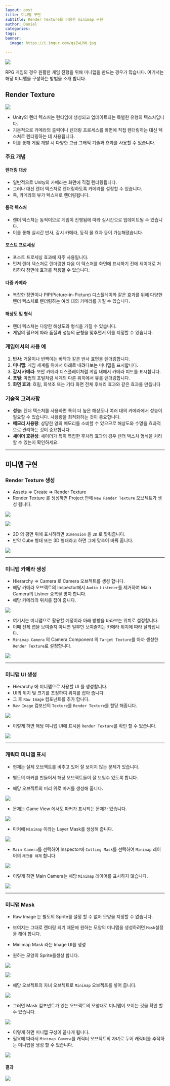 ```yaml
---
layout: post
title: 미니맵 구현
subtitle: Render Texture를 이용한 minimap 구현
author: Daniel
categories: 
tags: 
banner:
  image: https://i.imgur.com/qsZwLhN.jpg

---
```

![](https://teamsparta.notion.site/image/https%3A%2F%2Fs3-us-west-2.amazonaws.com%2Fsecure.notion-static.com%2F573d499f-80ac-4e49-a243-d5079503ca40%2F3.png?table=block&id=d5e15def-1ac2-420f-9c62-49b36a9a637e&spaceId=83c75a39-3aba-4ba4-a792-7aefe4b07895&width=2000&userId=&cache=v2)


RPG 게임의 경우 원활한 게임 진행을 위해 미니맵을 만드는 경우가 많습니다.
여기서는 해당 미니맵을 구성하는 방법을 소개 합니다.

Render Texture
--

![](https://i.imgur.com/ccOdd5J.jpg)

- Unity의 렌더 텍스처는 런타임에 생성되고 업데이트되는 특별한 유형의 텍스처입니다. 
- 기본적으로 카메라의 출력이나 렌더링 프로세스를 화면에 직접 렌더링하는 대신 텍스처로 렌더링하는 데 사용됩니다. 
- 이를 통해 게임 개발 시 다양한 고급 그래픽 기술과 효과를 사용할 수 있습니다.

### 주요 개념

#### 렌더링 대상
- 일반적으로 Unity의 카메라는 화면에 직접 렌더링됩니다. 
- 그러나 대신 렌더 텍스처로 렌더링하도록 카메라를 설정할 수 있습니다. 
- 즉, 카메라의 뷰가 텍스처로 렌더링됩니다.

#### 동적 텍스처
- 렌더 텍스처는 동적이므로 게임이 진행됨에 따라 실시간으로 업데이트될 수 있습니다. 
- 이를 통해 실시간 반사, 감시 카메라, 동적 물 효과 등이 가능해졌습니다.

#### 포스트 프로세싱
- 포스트 프로세싱 효과에 자주 사용됩니다. 
- 먼저 렌더 텍스처로 렌더링한 다음 이 텍스처를 화면에 표시하기 전에 셰이더로 처리하여 장면에 효과를 적용할 수 있습니다.

#### 다중 카메라
- 복잡한 장면이나 PIP(Picture-in-Picture) 디스플레이와 같은 효과를 위해 다양한 렌더 텍스처로 렌더링하는 여러 대의 카메라를 가질 수 있습니다.

#### 해상도 및 형식
- 렌더 텍스처는 다양한 해상도와 형식을 가질 수 있습니다. 
- 게임의 필요에 따라 품질과 성능의 균형을 맞추면서 이를 지정할 수 있습니다.

### 게임에서의 사용 예

1. **반사**: 거울이나 반짝이는 바닥과 같은 반사 표면을 렌더링합니다.
2. **미니맵**: 게임 세계를 위에서 아래로 내려다보는 미니맵을 표시합니다.
3. **감시 카메라**: 보안 카메라 디스플레이처럼 게임 내에서 카메라 피드를 표시합니다.
4. **포털**: 마법의 포털처럼 세계의 다른 위치에서 뷰를 렌더링합니다.
5. **화면 효과**: 흐림, 회색조 또는 기타 화면 전체 후처리 효과와 같은 효과를 만듭니다

### 기술적 고려사항

- **성능**: 렌더 텍스처를 사용하면 특히 더 높은 해상도나 여러 대의 카메라에서 성능이 필요할 수 있습니다. 사용량을 최적화하는 것이 중요합니다.
- **메모리 사용량**: 상당한 양의 메모리를 소비할 수 있으므로 해상도와 수명을 효과적으로 관리하는 것이 중요합니다.
- **셰이더 호환성**: 셰이더가 특히 복잡한 후처리 효과의 경우 렌더 텍스처 형식을 처리할 수 있는지 확인하세요.


---


미니맵 구현
--
### Render Texture 생성
- Assets => Create => Render Texture 
- Render Texture 를 생성하면 Project 안에 `New Render Texture` 오브젝트가 생성 됩니다.

![](https://i.imgur.com/Y4HaQqh.jpg)

![](https://i.imgur.com/TRHts70.jpg)

- 2D 의 평면 위에 표시하려면 `Dimension` 을 `2D` 로 맞춰줍니다.
- 만약 Cube 형태 또는 3D 형태라고 하면 그에 맞추어 바꿔 줍니다.

![](https://i.imgur.com/th2E3cC.jpg)

---

### 미니맵 카메라 생성

- Hierarchy => Camera 로 Camera 오브젝트를 생성 합니다.
- 해당 카메라 오브젝트의 Inspector에서 `Audio Listener`를 제거하여 Main Camera의 Listner 중복을 방지 합니다.
- 해당 카메라의 위치를 잡아 줍니다.

![](https://i.imgur.com/Cf6BTQH.jpg)

- 여기서는 미니맵으로 활용할 예정이라 아래 방향을 바라보는 위치로 설정합니다.
- 이때 전체 맵을 보여줄지 아니면 일부만 보여줄지는 카메라 위치에 따라 달라집니다.
- `Minimap Camera` 의 Camera Component 의 `Target Texture`를 아까 생성한 `Render Texture`로 설정합니다.

![](https://i.imgur.com/Lt5pNpK.jpg)

---

### 미니맵 UI 생성

- Hierarchy 에 미니맵으로 사용할 UI 를 생성합니다.
- UI의 위치 및 크기를 조정하여 위치를 잡아 줍니다.
- 그 후 `Raw Image` 컴포넌트를 추가 합니다.
- `Raw Image` 컴포넌의 `Texture`를 `Render Texture`를 할당 해줍니다.

![](https://i.imgur.com/z222mzT.jpg)

- 이렇게 하면 해당 미니맵 UI에 표시된 `Render Texture`를 확인 할 수 있습니다.

![](https://i.imgur.com/mPp6SGf.jpg)

---
### 캐릭터 미니맵 표시

- 현재는 실제 오브젝트를 비추고 있어 잘 보이지 않는 문제가 있습니다.
- 별도의 마커를 만들어서 해당 오브젝트들이 잘 보일수 있도록 합니다.

- 해당 오브젝트의 머리 위로 마커를 생성해 줍니다.

![](https://i.imgur.com/alWXGdY.jpg)

- 문제는 Game View 에서도 마커가 표시되는 문제가 있습니다.

![](https://i.imgur.com/1WCQzQf.jpg)

- 마커에 `Minimap` 이라는 Layer Mask를 생성해 줍니다.

![](https://i.imgur.com/akPmFcC.jpg)

- `Main Camera`를 선택하여 Inspector에 `Culling Mask`를 선택하여 `Minimap` 레이어의 `체크를 해제` 합니다.

![](https://i.imgur.com/Gai3hIn.jpg)

- 이렇게 하면 Main Camera는 해당 `Minimap` 레이어를 표시하지 않습니다.

![](https://i.imgur.com/5lHGQIX.jpg)


---

### 미니맵 Mask

- Raw Image 는 별도의 Sprite를 설정 할 수 없어 모양을 지정할 수 없습니다.
- 보여지는 그대로 랜더링 되기 때문에 원하는 모양의 미니맵을 생성하려면 `Mask`설정을 해야 합니다.

- Minimap Mask 라는 Image UI를 생성
- 원하는 모양의 Sprite를생성 합니다.

![](https://i.imgur.com/zj2NlkM.jpg)

![](https://i.imgur.com/GL5KGrQ.jpg)

- 해당 오브젝트의 자녀 오브젝트로 `Minimap` 오브젝트를 넣어 줍니다.

![](https://i.imgur.com/Ew03G1o.jpg)

- 그러면 Mask 컴포넌트가 있는 오브젝트의 모양대로 미니맵이 보이는 것을 확인 할 수 있습니다.

![](https://i.imgur.com/zNLFna0.jpg)

- 이렇게 하면 미니맵 구성이 끝나게 됩니다.
- 필요에 따라서 `Minimap Camera`를 캐릭터 오브젝트의 자녀로 두어 캐릭터를 추적하는 미니맵을 생성 할 수 있습니다.

![](https://i.imgur.com/4kwriXp.jpg)

#### 결과

![](https://i.imgur.com/ohvmNku.gif)
